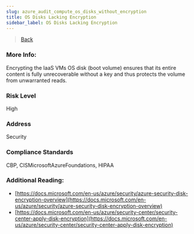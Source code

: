 ```yaml
---
slug: azure_audit_compute_os_disks_without_encryption
title: OS Disks Lacking Encryption
sidebar_label: OS Disks Lacking Encryption
---
```

> [Back](../../azurecomputeaudit)

### More Info:
Encrypting the IaaS VMs OS disk (boot volume) ensures that its entire content is fully unrecoverable without a key and thus protects the volume from unwarranted reads.

### Risk Level
High

### Address
Security

### Compliance Standards
CBP, CISMicrosoftAzureFoundations, HIPAA

### Additional Reading:
- [https://docs.microsoft.com/en-us/azure/security/azure-security-disk-encryption-overview](https://docs.microsoft.com/en-us/azure/security/azure-security-disk-encryption-overview) 
- [https://docs.microsoft.com/en-us/azure/security-center/security-center-apply-disk-encryption](https://docs.microsoft.com/en-us/azure/security-center/security-center-apply-disk-encryption) 

